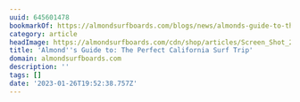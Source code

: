 ```yaml
---
uuid: 645601478
bookmarkOf: https://almondsurfboards.com/blogs/news/almonds-guide-to-the-perfect-california-surf-trip
category: article
headImage: https://almondsurfboards.com/cdn/shop/articles/Screen_Shot_2022-11-30_at_11.10.11_AM_1200x.jpg?v=1669836382
title: 'Almond''s Guide to: The Perfect California Surf Trip'
domain: almondsurfboards.com
description: ''
tags: []
date: '2023-01-26T19:52:38.757Z'
---
```



